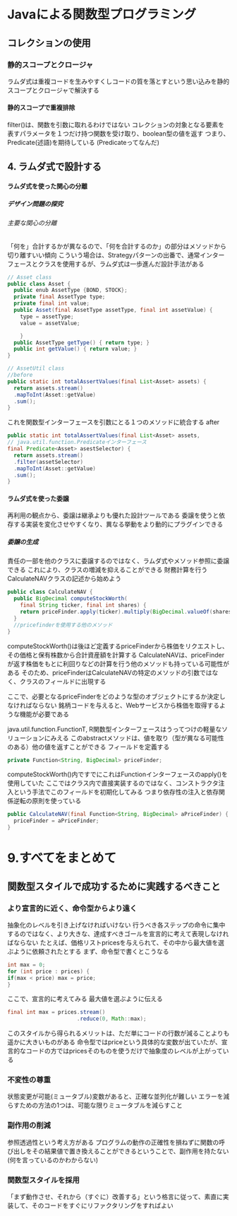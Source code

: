 



# Javaによる関数型プログラミング

## コレクションの使用

### 静的スコープとクロージャ

ラムダ式は重複コードを生みやすくしコードの質を落とすという思い込みを静的スコープとクロージャで解決する

#### 静的スコープで重複排除

filter()は、関数を引数に取れるわけではない
コレクションの対象となる要素を表すパラメータを１つだけ持つ関数を受け取り、boolean型の値を返す
つまり、Predicate(述語)を期待している
(Predicateってなんだ)



## 4. ラムダ式で設計する

#### ラムダ式を使った関心の分離

##### デザイン問題の探究

###### 主要な関心の分離

「何を」合計するかが異なるので、「何を合計するのか」の部分はメソッドから切り離すいい傾向 
こういう場合は、Strategyパターンの出番で、通常インターフェースとクラスを使用するが、ラムダ式は一歩進んだ設計手法がある 
```java
// Asset class
public class Asset {
  public enub AssetType {BOND, STOCK};
  private final AssetType type;
  private final int value;
  public Asset(final AssetType assetType, final int assetValue) {
    type = assetType;
    value = assetValue;

    }
  public AssetType getType() { return type; }
  public int getValue() { return value; }
}
```

```java
// AssetUtil class
//before
public static int totalAssertValues(final List<Asset> assets) {
  return assets.stream()
  .mapToInt(Asset::getValue)
  .sum();
}
```

これを関数型インターフェースを引数にとる１つのメソッドに統合する
after
```java
public static int totalAssertValues(final List<Asset> assets,
// java.util.function.Predicateインターフェース
final Predicate<Asset> asestSelector) {
  return assets.stream()
  .filter(assetSelector)
  .mapToInt(Asset::getValue)
  .sum();
}
```


#### ラムダ式を使った委譲

再利用の観点から、委譲は継承よりも優れた設計ツールである
委譲を使うと依存する実装を変化させやすくなり、異なる挙動をより動的にプラグインできる


##### 委譲の生成

責任の一部を他のクラスに委譲するのではなく、ラムダ式やメソッド参照に委譲できる
これにより、クラスの増減を抑えることができる
財務計算を行うCalculateNAVクラスの記述から始めよう
```java
public class CalculateNAV {
  public BigDecimal computeStockWorth(
    final String ticker, final int shares) {
    return priceFinder.apply(ticker).multiply(BigDecimal.valueOf(shares));
  }
  //pricefinderを使用する他のメソッド
}
```

computeStockWorth()は後ほど定義するpriceFinderから株価をリクエストし、その価格と保有株数から合計資産額を計算する
CalculateNAVは、priceFinderが返す株価をもとに利回りなどの計算を行う他のメソッドも持っている可能性がある
そのため、priceFinderはCalculateNAVの特定のメソッドの引数ではなく、クラスのフィールドに出現する

ここで、必要となるpriceFinderをどのような型のオブジェクトにするか決定しなければならない
銘柄コードを与えると、Webサービスから株価を取得するような機能が必要である

java.util.function.FunctionT, R関数型インターフェースはうってつけの軽量なソリューションにみえる
このabstractメソッドは、値を取り（型が異なる可能性のある）他の値を返すことができる
フィールドを定義する

```java
private Function<String, BigDecimal> priceFinder;
```

computeStockWorth()内ですでにこれはFunctionインターフェースのapply()を使用していた
ここではクラス内で直接実装するのではなく、コンストラクタ注入という手法でこのフィールドを初期化してみる
つまり依存性の注入と依存関係逆転の原則を使っている
```java
public CalculateNAV(final Function<String, BigDecimal> aPriceFinder) {
  priceFinder = aPriceFinder;
}
```





# 9.すべてをまとめて

## 関数型スタイルで成功するために実践するべきこと



### より宣言的に近く、命令型からより遠く

抽象化のレベルを引き上げなければいけない
行うべき各ステップの命令に集中するのではなく、より大きな、達成すべきゴールを宣言的に考えて表現しなければならない
たとえば、価格リストpricesを与えられて、その中から最大値を選ぶように依頼されたとする
まず、命令型で書くとこうなる
```java
int max = 0;
for (int price : prices) {
if(max < price) max = price;
}
```
ここで、宣言的に考えてみる 最大値を選ぶように伝える
```java
final int max = prices.stream()
                      .reduce(0, Math::max);
```
このスタイルから得られるメリットは、ただ単にコードの行数が減ることよりも遥かに大きいものがある
命令型ではpriceという具体的な変数が出ていたが、宣言的なコードの方ではpricesそのものを使うだけで抽象度のレベルが上がっている


### 不変性の尊重

状態変更が可能(ミュータブル)変数があると、正確な並列化が難しい
エラーを減らすための方法の1つは、可能な限りミュータブルを減らすこと


### 副作用の削減

参照透過性という考え方がある
プログラムの動作の正確性を損ねずに関数の呼び出しをその結果値で置き換えることができるということで、副作用を持たない
(何を言っているのかわからない)


### 関数型スタイルを採用

「まず動作させ、それから（すぐに）改善する」という格言に従って、素直に実装して、そのコードをすぐにリファクタリングをすればよい





